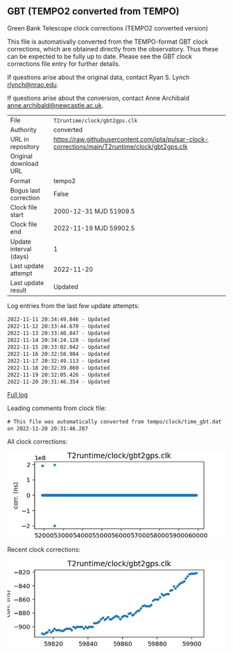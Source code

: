 
## GBT (TEMPO2 converted from TEMPO)

Green Bank Telescope clock corrections (TEMPO2 converted version)

This file is automativally converted from the TEMPO-format GBT
clock corrections, which are obtained directly from the observatory.
Thus these can be expected to be fully up to date. Please see the
GBT clock corrections file entry for further details.

If questions arise about the original data, contact Ryan S. Lynch
<rlynch@nrao.edu>.

If questions arise about the conversion, contact Anne Archibald
<anne.archibald@newcastle.ac.uk>.

|     |     |
|:--- |:--- |
| File | `T2runtime/clock/gbt2gps.clk` |
| Authority | converted |
| URL in repository | <https://raw.githubusercontent.com/ipta/pulsar-clock-corrections/main/T2runtime/clock/gbt2gps.clk> |
| Original download URL | <None> |
| Format | tempo2 |
| Bogus last correction | False |
| Clock file start | 2000-12-31 MJD 51909.5 |
| Clock file end | 2022-11-19 MJD 59902.5 |
| Update interval (days) | 1 |
| Last update attempt | 2022-11-20 |
| Last update result | Updated |

Log entries from the last few update attempts:
```
2022-11-11 20:34:49.846 - Updated
2022-11-12 20:33:44.670 - Updated
2022-11-13 20:33:40.847 - Updated
2022-11-14 20:34:24.128 - Updated
2022-11-15 20:33:02.042 - Updated
2022-11-16 20:32:58.984 - Updated
2022-11-17 20:32:49.113 - Updated
2022-11-18 20:32:39.860 - Updated
2022-11-19 20:32:05.426 - Updated
2022-11-20 20:31:46.354 - Updated
```
[Full log](https://raw.githubusercontent.com/ipta/pulsar-clock-corrections/main/log/T2runtime/clock/gbt2gps.clk.log)

Leading comments from clock file:

    # This file was automatically converted from tempo/clock/time_gbt.dat on 2022-11-20 20:31:46.287



All clock corrections:

![plot of all clock corrections](gbt2gps.clk.png "All corrections")

Recent clock corrections:

![plot of recent clock corrections](gbt2gps.clk.short.png "Recent corrections")

